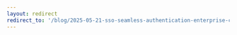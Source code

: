 ```yaml
---
layout: redirect
redirect_to: '/blog/2025-05-21-sso-seamless-authentication-enterprise-client-services'
---
```


